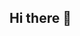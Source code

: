 ## Hi there 👋

<!--
Here’s a GitHub README profile tailored to your interests and skills:

---

### 👋 Hi, I'm Devayan Das  

Welcome to my GitHub profile! I'm a third-year **Civil Engineering** student at **NIT Agartala**, with a strong interest in **Structural and Geotechnical Engineering**, as well as exploring **Data Science** and **Machine Learning/Artificial Intelligence (ML/AI)** for applications in **Geographic Information Systems (GIS)**.  

---

### 🌱 What I'm Learning  
- **Python** 🐍  
- **Data Analysis** 📊  
- **Machine Learning and AI** 🤖  
- Exploring their integration with **GIS technologies** to address real-world civil engineering challenges.  

---

### 🏗️ Projects  
- **Electrokinetics in Stone Column Encased by Conductive Geotextile**  
  *Assessing the performance and soft soil response in collaboration with IIT Kanpur.*  
- **Cost Estimation for RCC and Steel in Construction**  
  *A comprehensive study on materials required for foundations, staircases, beams, and slabs.*  

---

### 🎯 Goals  
- Enhance my **coding skills** to analyze and visualize civil engineering data effectively.  
- Develop innovative GIS-based solutions for challenges in **urban planning** and **infrastructure development**.  
- Collaborate on interdisciplinary projects combining **engineering expertise** with **data science methodologies**.  

---

### 💻 Tools and Technologies  
- **Programming**: Python, MATLAB  
- **GIS**: QGIS, ArcGIS  
- **Data Visualization**: Matplotlib, Seaborn  
- **Software**: Blender (for 3D modeling and animation)  

---

### 📫 Let's Connect  
- **Email**: [YourEmail@example.com]  
- **LinkedIn**: [Your LinkedIn Profile URL]  
- **Portfolio/Blog**: [Your Blog or Portfolio URL (if any)]  

---

Feel free to explore my repositories and share your thoughts! I'm always open to collaborations and discussions. 🚀  

--- 

Let me know if you'd like to customize this further!**devayanxr/devayanxr** is a ✨ _special_ ✨ repository because its `README.md` (this file) appears on your GitHub profile.

Here are some ideas to get you started:

- 🔭 I’m currently working on ...
- 🌱 I’m currently learning ...
- 👯 I’m looking to collaborate on ...
- 🤔 I’m looking for help with ...
- 💬 Ask me about ...
- 📫 How to reach me: ...
- 😄 Pronouns: ...
- ⚡ Fun fact: ...
-->
